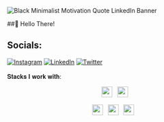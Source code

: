 ![Black Minimalist Motivation Quote LinkedIn Banner](https://github.com/user-attachments/assets/706c6600-5d11-4590-b941-ccad00a360c5)

##👋 Hello There!



## Socials:
[![Instagram](https://img.shields.io/badge/Instagram-%23E4405F.svg?logo=Instagram&logoColor=white)](https://www.instagram.com/irtev_m_07/) 
[![LinkedIn](https://img.shields.io/badge/LinkedIn-%230077B5.svg?logo=linkedin&logoColor=white)](https://www.linkedin.com/in/vadlamudi-sandhya-aba490202/) 
[![Twitter](https://img.shields.io/badge/Twitter-%231DA1F2.svg?logo=Twitter&logoColor=white)](https://twitter.com/irtev_m_07)
  <br><br>
𝐒𝐭𝐚𝐜𝐤𝐬 𝐈 𝐰𝐨𝐫𝐤 𝐰𝐢𝐭𝐡:


<p  align="center">
<img src="https://img.shields.io/badge/HTML5-E34F26?style=for-the-badge&logo=html5&logoColor=white" height="25"/>
  &nbsp;
<img src="https://img.shields.io/badge/CSS3-1572B6?style=for-the-badge&logo=css3&logoColor=white" height="25"/>  
 </p>
 <p  align="center">
<img src="https://img.shields.io/badge/JavaScript-323330?style=for-the-badge&logo=javascript&logoColor=F7DF1E" height="25"/>
  &nbsp;
<img src="https://img.shields.io/badge/Python-3776AB?style=for-the-badge&logo=python&logoColor=white" height="25"/>
  &nbsp;
<img src="https://img.shields.io/badge/C-ED8B00?style=for-the-badge&logo=C&logoColor=white" height="25"/>  
  &nbsp;
  
  &nbsp;
 </p> </p>
<div align="center" width=100%>
